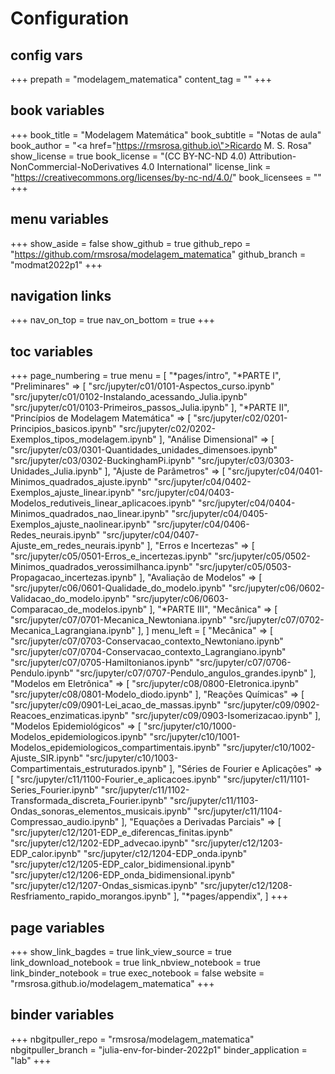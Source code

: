 # Configuration

## config vars
+++
prepath = "modelagem_matematica"
content_tag = ""
+++

## book variables
+++
book_title = "Modelagem Matemática"
book_subtitle = "Notas de aula"
book_author = "<a href=\"https://rmsrosa.github.io\">Ricardo M. S. Rosa</a>"
show_license = true
book_license = "(CC BY-NC-ND 4.0) Attribution-NonCommercial-NoDerivatives 4.0 International"
license_link = "https://creativecommons.org/licenses/by-nc-nd/4.0/"
book_licensees = ""
+++

## menu variables
+++
show_aside = false
show_github = true
github_repo = "https://github.com/rmsrosa/modelagem_matematica"
github_branch = "modmat2022p1"
+++

## navigation links
+++
nav_on_top = true
nav_on_bottom = true
+++

## toc variables
+++
page_numbering = true
menu = [
    "*pages/intro",
    "*PARTE I",
    "Preliminares" => [
        "src/jupyter/c01/0101-Aspectos_curso.ipynb"
        "src/jupyter/c01/0102-Instalando_acessando_Julia.ipynb"
        "src/jupyter/c01/0103-Primeiros_passos_Julia.ipynb"
    ],
   "*PARTE II",
    "Princípios de Modelagem Matemática" => [
        "src/jupyter/c02/0201-Principios_basicos.ipynb"
        "src/jupyter/c02/0202-Exemplos_tipos_modelagem.ipynb"
    ],
    "Análise Dimensional" => [
        "src/jupyter/c03/0301-Quantidades_unidades_dimensoes.ipynb"
        "src/jupyter/c03/0302-BuckinghamPi.ipynb"
        "src/jupyter/c03/0303-Unidades_Julia.ipynb"
    ],
    "Ajuste de Parâmetros" => [
        "src/jupyter/c04/0401-Minimos_quadrados_ajuste.ipynb"
        "src/jupyter/c04/0402-Exemplos_ajuste_linear.ipynb"
        "src/jupyter/c04/0403-Modelos_redutiveis_linear_aplicacoes.ipynb"
        "src/jupyter/c04/0404-Minimos_quadrados_nao_linear.ipynb"
        "src/jupyter/c04/0405-Exemplos_ajuste_naolinear.ipynb"
        "src/jupyter/c04/0406-Redes_neurais.ipynb"
        "src/jupyter/c04/0407-Ajuste_em_redes_neurais.ipynb"
    ],
    "Erros e Incertezas" => [
        "src/jupyter/c05/0501-Erros_e_incertezas.ipynb"
        "src/jupyter/c05/0502-Minimos_quadrados_verossimilhanca.ipynb"
        "src/jupyter/c05/0503-Propagacao_incertezas.ipynb"
    ],
    "Avaliação de Modelos" => [
        "src/jupyter/c06/0601-Qualidade_do_modelo.ipynb"
        "src/jupyter/c06/0602-Validacao_do_modelo.ipynb"
        "src/jupyter/c06/0603-Comparacao_de_modelos.ipynb"
    ],
    "*PARTE III",
    "Mecânica" => [
        "src/jupyter/c07/0701-Mecanica_Newtoniana.ipynb"
        "src/jupyter/c07/0702-Mecanica_Lagrangiana.ipynb"
    ],
]
menu_left = [
    "Mecânica" => [
        "src/jupyter/c07/0703-Conservacao_contexto_Newtoniano.ipynb"
        "src/jupyter/c07/0704-Conservacao_contexto_Lagrangiano.ipynb"
        "src/jupyter/c07/0705-Hamiltonianos.ipynb"
        "src/jupyter/c07/0706-Pendulo.ipynb"
        "src/jupyter/c07/0707-Pendulo_angulos_grandes.ipynb"
    ],
    "Modelos em Eletrônica" => [
        "src/jupyter/c08/0800-Eletronica.ipynb"
        "src/jupyter/c08/0801-Modelo_diodo.ipynb"
    ],
    "Reações Químicas" => [
        "src/jupyter/c09/0901-Lei_acao_de_massas.ipynb"
        "src/jupyter/c09/0902-Reacoes_enzimaticas.ipynb"
        "src/jupyter/c09/0903-Isomerizacao.ipynb"
    ],
    "Modelos Epidemiológicos" => [
        "src/jupyter/c10/1000-Modelos_epidemiologicos.ipynb"
        "src/jupyter/c10/1001-Modelos_epidemiologicos_compartimentais.ipynb"
        "src/jupyter/c10/1002-Ajuste_SIR.ipynb"
        "src/jupyter/c10/1003-Compartimentais_estruturados.ipynb"
    ],
    "Séries de Fourier e Aplicações" => [
        "src/jupyter/c11/1100-Fourier_e_aplicacoes.ipynb"
        "src/jupyter/c11/1101-Series_Fourier.ipynb"
        "src/jupyter/c11/1102-Transformada_discreta_Fourier.ipynb"
        "src/jupyter/c11/1103-Ondas_sonoras_elementos_musicais.ipynb"
        "src/jupyter/c11/1104-Compressao_audio.ipynb"
    ],
    "Equações a Derivadas Parciais" => [
        "src/jupyter/c12/1201-EDP_e_diferencas_finitas.ipynb"
        "src/jupyter/c12/1202-EDP_advecao.ipynb"
        "src/jupyter/c12/1203-EDP_calor.ipynb"
        "src/jupyter/c12/1204-EDP_onda.ipynb"
        "src/jupyter/c12/1205-EDP_calor_bidimensional.ipynb"
        "src/jupyter/c12/1206-EDP_onda_bidimensional.ipynb"
        "src/jupyter/c12/1207-Ondas_sismicas.ipynb"
        "src/jupyter/c12/1208-Resfriamento_rapido_morangos.ipynb"
    ],
    "*pages/appendix",
]
+++

## page variables
+++
show_link_bagdes = true
link_view_source = true
link_download_notebook = true
link_nbview_notebook = true
link_binder_notebook = true
exec_notebook = false
website = "rmsrosa.github.io/modelagem_matematica"
+++

## binder variables
+++
nbgitpuller_repo = "rmsrosa/modelagem_matematica"
nbgitpuller_branch = "julia-env-for-binder-2022p1"
binder_application = "lab" 
+++
